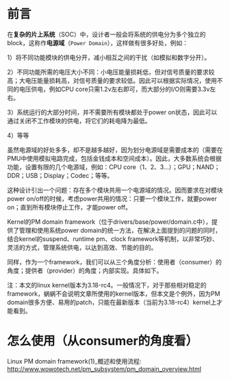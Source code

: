 
# 前言

在**复杂的片上系统**（SOC）中，设计者一般会将系统的供电分为多个独立的 block，这称作**电源域**（`Power Domain`），这样做有很多好处，例如：

1）将不同功能模块的供电分开，减小相互之间的干扰（如模拟和数字分开）。

2）不同功能所需的电压大小不同：小电压能量损耗低，但对信号质量的要求较高；大电压能量损耗高，对信号质量的要求较低。因此可以根据实际情况，使用不同的电压供电，例如CPU core只需1.2v左右即可，而大部分的I/O则需要3.3v左右。

3）系统运行的大部分时间，并不需要所有模块都处于power on状态，因此可以通过关闭不工作模块的供电，将它们的耗电降为最低。

4）等等

虽然电源域的好处多多，却不是越多越好，因为划分电源域是需要成本的（需要在PMU中使用模拟电路完成，包括金钱成本和空间成本）。因此，大多数系统会根据功能，设置有限的几个电源域，例如：CPU core（1、2、3…）；GPU；NAND；DDR；USB；Display；Codec；等等。

这种设计引出一个问题：存在多个模块共用一个电源域的情况。因而要求在对模块power on/off的时候，考虑power共用的情况：只要一个模块工作，就要power on；直到所有模块停止工作，才能power off。

Kernel的PM domain framework（位于drivers/base/power/domain.c中），提供了管理和使用系统power domain的统一方法，在解决上面提到的问题的同时，结合kernel的suspend、runtime pm、clock framework等机制，以非常巧妙、灵活的方式，管理系统供电，以达到高效、节能的目的。

同样，作为一个framework，我们可以从三个角度分析：使用者（consumer）的角度；提供者（provider）的角度；内部实现。具体如下。

注：本文的linux kernel版本为3.18-rc4。一般情况下，对于那些相对稳定的framework，蜗蜗不会说明文章所使用的kernel版本，但本文是个例外，因为PM domain很多方便、易用的patch，只能在最新版本（当前为3.18-rc4）kernel上才能看到。

# 怎么使用（从consumer的角度看）








Linux PM domain framework(1)_概述和使用流程: http://www.wowotech.net/pm_subsystem/pm_domain_overview.html